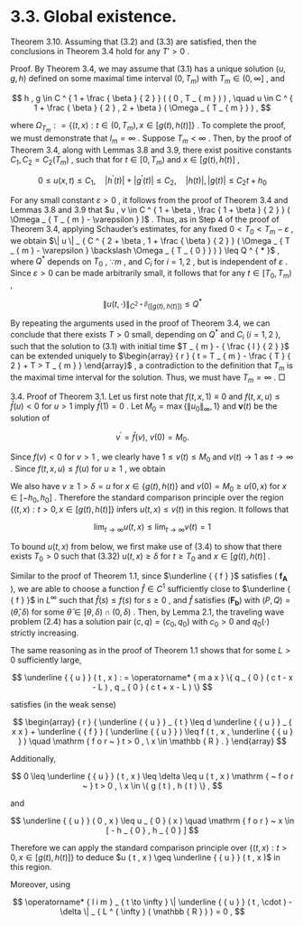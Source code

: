 # 3.3. Global existence.  

Theorem 3.10. Assuming that (3.2) and (3.3) are satisfied, then the conclusions in Theorem 3.4 hold for any $T ' > 0$ .  

Proof. By Theorem 3.4, we may assume that (3.1) has a unique solution $( u , g , h )$ defined on some maximal time interval $( 0 , T _ { m } )$ with $T _ { m } \in ( 0 , \infty ]$ , and  

$$
h , g \in C ^ { 1 + \frac { \beta } { 2 } } ( ( 0 , T _ { m } ) ) , \quad u \in C ^ { 1 + \frac { \beta } { 2 } , 2 + \beta } ( \Omega _ { T _ { m } } ) ,
$$  

where $\Omega _ { T _ { m } } : = \{ ( t , x ) : t \in ( 0 , T _ { m } ) , x \in [ g ( t ) , h ( t ) ] \}$ . To complete the proof, we must demonstrate that $I _ { m } = \infty$ . Suppose $T _ { m } < \infty$ . Then, by the proof of Theorem 3.4, along with Lemmas 3.8 and 3.9, there exist positive constants $C _ { 1 } , C _ { 2 } = C _ { 2 } ( T _ { m } )$ , such that for $t \in [ 0 , T _ { m } )$ and $x \in [ g ( t ) , h ( t ) ]$ ,  

$$
0 \leq u ( x , t ) \leq C _ { 1 } , \quad | h ^ { \prime } ( t ) | + | g ^ { \prime } ( t ) | \leq C _ { 2 } , \quad | h ( t ) | , | g ( t ) | \leq C _ { 2 } t + h _ { 0 }
$$  

For any small constant $\varepsilon > 0$ , it follows from the proof of Theorem 3.4 and Lemmas 3.8 and 3.9 that $u , v \in C ^ { 1 + \beta , \frac { 1 + \beta } { 2 } } ( \Omega _ { T _ { m } - \varepsilon } )$ . Thus, as in Step 4 of the proof of Theorem 3.4, applying Schauder’s estimates, for any fixed $0 < T _ { 0 } < T _ { m } - \varepsilon$ , we obtain $\| u \| _ { C ^ { 2 + \beta , 1 + \frac { \beta } { 2 } } ( \Omega _ { T _ { m } - \varepsilon } \backslash \Omega _ { T _ { 0 } } ) } \leq Q ^ { * }$ , where $Q ^ { * }$ depends on $T _ { 0 }$ , $\because m$ , and $C _ { i }$ for $i = 1 , 2$ , but is independent of $\varepsilon$ . Since $\varepsilon > 0$ can be made arbitrarily small, it follows that for any $t \in [ T _ { 0 } , T _ { m } )$ ,  

$$
\| u ( t , \cdot ) \| _ { C ^ { 2 + \beta } ( [ g ( t ) , h ( t ) ] ) } \leq Q ^ { * }
$$  

By repeating the arguments used in the proof of Theorem 3.4, we can conclude that there exists $T > 0$ small, depending on $Q ^ { * }$ and $C _ { i }$ $( i = 1 , 2$ ), such that the solution to (3.1) with initial time $T _ { m } - { \frac { I } { 2 } }$ can be extended uniquely to $\begin{array} { r } { t = T _ { m } - \frac { T } { 2 } + T > T _ { m } } \end{array}$ , a contradiction to the definition that $T _ { m }$ is the maximal time interval for the solution. Thus, we must have $T _ { m } = \infty$ . □  

3.4. Proof of Theorem 3.1. Let us first note that $f ( t , x , 1 ) \equiv 0$ and $f ( t , x , u ) \leq \bar { f } ( u ) < 0$ for $u > 1$ imply $\bar { f } ( 1 ) = 0$ . Let $M _ { 0 } = \operatorname* { m a x } \{ \| u _ { 0 } \| _ { \infty } , 1 \}$ and $\boldsymbol { v } ( t )$ be the solution of  

$$
v ^ { \prime } = \bar { f } ( v ) , \ v ( 0 ) = M _ { 0 } .
$$  

Since $f ( v ) < 0$ for $v > 1$ , we clearly have $1 \leq v ( t ) \leq M _ { 0 }$ and $v ( t ) \to 1$ as $t \to \infty$ . Since $f ( t , x , u ) \leq f ( u )$ for $u \geq 1$ , we obtain  

We also have $v \geq 1 > \delta = u$ for $x \in \{ g ( t ) , h ( t ) \}$ and $v ( 0 ) = M _ { 0 } \geq u ( 0 , x )$ for $x \in [ - h _ { 0 } , h _ { 0 } ]$ . Therefore the standard comparison principle over the region $\{ ( t , x ) : t > 0 , x \in [ g ( t ) , h ( t ) ] \}$ infers $u ( t , x ) \leq v ( t )$ in this region. It follows that  

$$
\operatorname* { l i m } _ { t \to \infty } u ( t , x ) \leq \operatorname* { l i m } _ { t \to \infty } v ( t ) = 1
$$  

To bound $u ( t , x )$ from below, we first make use of (3.4) to show that there exists $T _ { 0 } > 0$ such that (3.32) $u ( t , x ) \geq \delta$ for $t \geq T _ { 0 }$ and $x \in [ g ( t ) , h ( t ) ]$ .  

Similar to the proof of Theorem 1.1, since $\underline { { f } }$ satisfies ( $\mathbf { f _ { A } }$ ), we are able to choose a function $\hat { f } \in C ^ { 1 }$ sufficiently close to $\underline { { f } }$ in $L ^ { \infty }$ such that ${ \hat { f } } ( s ) \leq f ( s )$ for $s \geq 0$ , and $\hat { f }$ satisfies $\left( \mathbf { F _ { b } } \right)$ with $( P , Q ) = ( { \hat { \theta } } , \delta )$ for some $\hat { \theta } \in [ \theta , \delta ) \cap ( 0 , \delta )$ . Then, by Lemma 2.1, the traveling wave problem (2.4) has a solution pair $( c , q ) = ( c _ { 0 } , q _ { 0 } )$ with $c _ { 0 } > 0$ and $q _ { 0 } ( \cdot )$ strictly increasing.  

The same reasoning as in the proof of Theorem 1.1 shows that for some $L > 0$ sufficiently large,  

$$
\underline { { u } } ( t , x ) : = \operatorname* { m a x } \{ q _ { 0 } ( c t - x - L ) , q _ { 0 } ( c t + x - L ) \}
$$  

satisfies (in the weak sense)  

$$
\begin{array} { r } { \underline { { u } } _ { t } \leq d \underline { { u } } _ { x x } + \underline { { f } } ( \underline { { u } } ) \leq f ( t , x , \underline { { u } } ) \quad \mathrm { f o r ~ } t > 0 , \ x \in \mathbb { R } . } \end{array}
$$  

Additionally,  

$$
0 \leq \underline { { u } } ( t , x ) \leq \delta \leq u ( t , x ) \mathrm { ~ f o r ~ } t > 0 , \ x \in \{ g ( t ) , h ( t ) \} ,
$$  

and  

$$
\underline { { u } } ( 0 , x ) \leq u _ { 0 } ( x ) \quad \mathrm { f o r } ~ x \in [ - h _ { 0 } , h _ { 0 } ]
$$  

Therefore we can apply the standard comparison principle over $\{ ( t , x ) : t > 0 , x \in [ g ( t ) , h ( t ) ] \}$ to deduce $u ( t , x ) \geq \underline { { u } } ( t , x )$ in this region.  

Moreover, using  

$$
\operatorname* { l i m } _ { t \to \infty } \| \underline { { u } } ( t , \cdot ) - \delta \| _ { L ^ { \infty } ( \mathbb { R } ) } = 0 ,
$$  